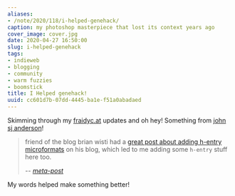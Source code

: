 ```yaml
---
aliases:
- /note/2020/118/i-helped-genehack/
caption: my photoshop masterpiece that lost its context years ago
cover_image: cover.jpg
date: 2020-04-27 16:50:00
slug: i-helped-genehack
tags:
- indieweb
- blogging
- community
- warm fuzzies
- boomstick
title: I Helped genehack!
uuid: cc601d7b-07dd-4445-ba1e-f51a0abadaed
---
```


[john sj anderson]: https://genehack.org

Skimming through my [fraidyc.at](https://fraidyc.at) updates and oh hey!
Something from [john sj anderson][]!

[meta-post]: https://genehack.blog/2020/04/meta-post/

[great post about adding h-entry microformats]: /post/2020/04/h-entry-microformat-for-indieweb-posts

> friend of the blog brian wisti had a [great post about adding h-entry microformats][]
> on his blog, which led to me adding some `h-entry` stuff here too.
>
> -- <cite>[meta-post][]</cite>

My words helped make something better!